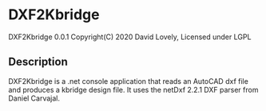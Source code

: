 # DXF2Kbridge
DXF2Kbridge 0.0.1 Copyright(C) 2020 David Lovely, Licensed under LGPL
## Description
DXF2Kbridge is a .net console application that reads an AutoCAD dxf file and produces a kbridge design file. It uses the netDxf 2.2.1 DXF parser from Daniel Carvajal.

